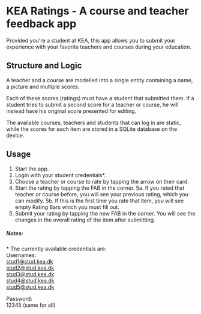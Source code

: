# KEA Ratings - A course and teacher feedback app

Provided you're a student at KEA, this app allows you to submit your experience with your favorite teachers and courses during your education.

## Structure and Logic

A teacher and a course are modelled into a single entity containing a name, a picture and multiple scores. 

Each of these scores (ratings) must have a student that submitted them. If a student tries to submit a second score for a teacher or course, he will instead have his original score presented for editing.

The available courses, teachers and students that can log in are static, while the scores for each item are stored in a SQLite database on the device.

## Usage

1. Start the app.
2. Login with your student credentials*.
3. Choose a teacher or course to rate by tapping the arrow on their card.
4. Start the rating by tapping the FAB in the corner.
5a. If you rated that teacher or course before, you will see your previous rating, which you can modify.
5b. If this is the first time you rate that item, you will see empty Rating Bars which you must fill out.
6. Submit your rating by tapping the new FAB in the corner. You will see the changes in the overall rating of the item after submitting.

##### Notes:
\* The currently available credentials are:  
Usernames:  
stud1@stud.kea.dk  
stud2@stud.kea.dk  
stud3@stud.kea.dk  
stud4@stud.kea.dk  
stud5@stud.kea.dk  
  
Password:  
12345 (same for all)

